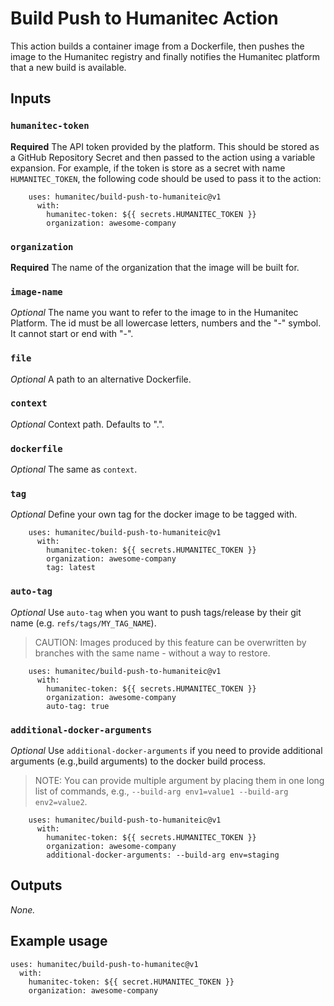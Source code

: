 # Build Push to Humanitec Action

This action builds a container image from a Dockerfile, then pushes the image to the Humanitec registry and finally
notifies the Humanitec platform that a new build is available.

## Inputs

### `humanitec-token`

**Required** The API token provided by the platform. This should be stored as a GitHub Repository Secret and then passed
to the action using a variable expansion. For example, if the token is store as a secret with name `HUMANITEC_TOKEN`,
the following code should be used to pass it to the action:

```
    uses: humanitec/build-push-to-humaniteic@v1
      with:
        humanitec-token: ${{ secrets.HUMANITEC_TOKEN }}
        organization: awesome-company
```

### `organization`

**Required** The name of the organization that the image will be built for.

### `image-name`

_Optional_ The name you want to refer to the image to in the Humanitec Platform. The id must be all lowercase letters,
numbers and the "-" symbol. It cannot start or end with "-".

### `file`

_Optional_ A path to an alternative Dockerfile.

### `context`

_Optional_ Context path. Defaults to ".".

### `dockerfile`

_Optional_ The same as `context`.

### `tag`

_Optional_ Define your own tag for the docker image to be tagged with.

```
    uses: humanitec/build-push-to-humaniteic@v1
      with:
        humanitec-token: ${{ secrets.HUMANITEC_TOKEN }}
        organization: awesome-company
        tag: latest
```

### `auto-tag`

_Optional_ Use `auto-tag` when you want to push tags/release by their git name (e.g. `refs/tags/MY_TAG_NAME`).  
> CAUTION: Images produced by this feature can be overwritten by branches with the same name - without a way to restore.

```
    uses: humanitec/build-push-to-humaniteic@v1
      with:
        humanitec-token: ${{ secrets.HUMANITEC_TOKEN }}
        organization: awesome-company
        auto-tag: true
```

### `additional-docker-arguments`

_Optional_ Use `additional-docker-arguments` if you need to provide additional arguments (e.g.,build arguments) to the docker build process.
> NOTE: You can provide multiple argument by placing them in one long list of commands, e.g., `--build-arg env1=value1 --build-arg env2=value2`.
```
    uses: humanitec/build-push-to-humaniteic@v1
      with:
        humanitec-token: ${{ secrets.HUMANITEC_TOKEN }}
        organization: awesome-company
        additional-docker-arguments: --build-arg env=staging
```

## Outputs

_None._

## Example usage

```
uses: humanitec/build-push-to-humanitec@v1
  with:
    humanitec-token: ${{ secret.HUMANITEC_TOKEN }}
    organization: awesome-company
```
